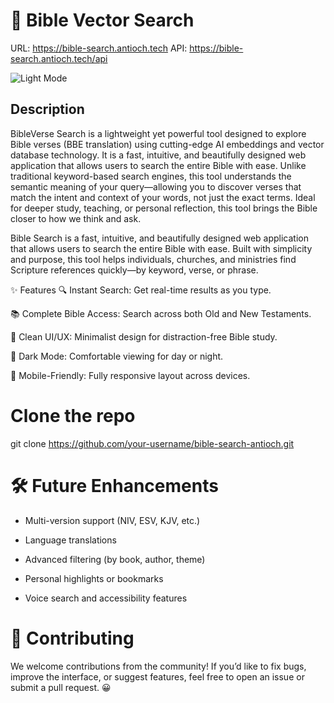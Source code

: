# 📖 Bible Vector Search

URL: https://bible-search.antioch.tech
API: https://bible-search.antioch.tech/api

![Light Mode](https://github.com/user-attachments/assets/a0698f68-2815-48cf-a8b5-4bd940a6ac54)


## Description

BibleVerse Search is a lightweight yet powerful tool designed to explore Bible verses (BBE translation) using cutting-edge AI embeddings and vector database technology. It is a fast, intuitive, and beautifully designed web application that allows users to search the entire Bible with ease.
Unlike traditional keyword-based search engines, this tool understands the semantic meaning of your query—allowing you to discover verses that match the intent and context of your words, not just the exact terms.
Ideal for deeper study, teaching, or personal reflection, this tool brings the Bible closer to how we think and ask.




Bible Search is a fast, intuitive, and beautifully designed web application that allows users to search the entire Bible with ease. Built with simplicity and purpose, this tool helps individuals, churches, and ministries find Scripture references quickly—by keyword, verse, or phrase.

✨ Features
🔍 Instant Search: Get real-time results as you type.

📚 Complete Bible Access: Search across both Old and New Testaments.

🎯 Clean UI/UX: Minimalist design for distraction-free Bible study.

🌙 Dark Mode: Comfortable viewing for day or night.

📱 Mobile-Friendly: Fully responsive layout across devices.

# Clone the repo
git clone https://github.com/your-username/bible-search-antioch.git

# 🛠️ Future Enhancements
- Multi-version support (NIV, ESV, KJV, etc.)

- Language translations

- Advanced filtering (by book, author, theme)

- Personal highlights or bookmarks

- Voice search and accessibility features

# 🙏 Contributing
We welcome contributions from the community! If you’d like to fix bugs, improve the interface, or suggest features, feel free to open an issue or submit a pull request. 😀

